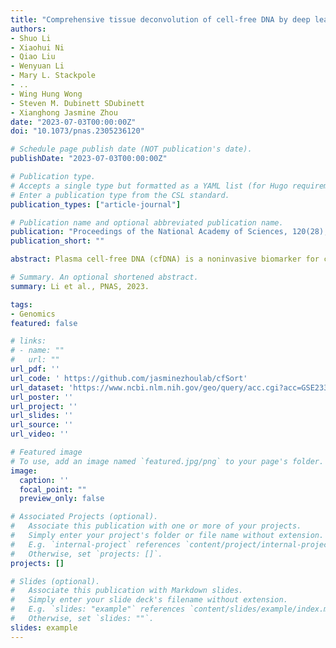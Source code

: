 ```yaml
---
title: "Comprehensive tissue deconvolution of cell-free DNA by deep learning for disease diagnosis and monitoring"
authors:
- Shuo Li
- Xiaohui Ni
- Qiao Liu
- Wenyuan Li
- Mary L. Stackpole
- ..
- Wing Hung Wong
- Steven M. Dubinett SDubinett
- Xianghong Jasmine Zhou
date: "2023-07-03T00:00:00Z"
doi: "10.1073/pnas.2305236120"

# Schedule page publish date (NOT publication's date).
publishDate: "2023-07-03T00:00:00Z"

# Publication type.
# Accepts a single type but formatted as a YAML list (for Hugo requirements).
# Enter a publication type from the CSL standard.
publication_types: ["article-journal"]

# Publication name and optional abbreviated publication name.
publication: "Proceedings of the National Academy of Sciences, 120(28), e2305236120, 2013."
publication_short: ""

abstract: Plasma cell-free DNA (cfDNA) is a noninvasive biomarker for cell death of all organs. Deciphering the tissue origin of cfDNA can reveal abnormal cell death because of diseases, which has great clinical potential in disease detection and monitoring. Despite the great promise, the sensitive and accurate quantification of tissue-derived cfDNA remains challenging to existing methods due to the limited characterization of tissue methylation and the reliance on unsupervised methods. To fully exploit the clinical potential of tissue-derived cfDNA, here we present one of the largest comprehensive and high-resolution methylation atlas based on 521 noncancer tissue samples spanning 29 major types of human tissues. We systematically identified fragment-level tissue-specific methylation patterns and extensively validated them in orthogonal datasets. Based on the rich tissue methylation atlas, we develop the first supervised tissue deconvolution approach, a deep-learning-powered model, cfSort, for sensitive and accurate tissue deconvolution in cfDNA. On the benchmarking data, cfSort showed superior sensitivity and accuracy compared to the existing methods. We further demonstrated the clinical utilities of cfSort with two potential applications. Aiding disease diagnosis and monitoring treatment side effects. The tissue-derived cfDNA fraction estimated from cfSort reflected the clinical outcomes of the patients. In summary, the tissue methylation atlas and cfSort enhanced the performance of tissue deconvolution in cfDNA, thus facilitating cfDNA-based disease detection and longitudinal treatment monitoring.

# Summary. An optional shortened abstract.
summary: Li et al., PNAS, 2023.

tags:
- Genomics
featured: false

# links:
# - name: ""
#   url: ""
url_pdf: ''
url_code: ' https://github.com/jasminezhoulab/cfSort'
url_dataset: 'https://www.ncbi.nlm.nih.gov/geo/query/acc.cgi?acc=GSE233417'
url_poster: ''
url_project: ''
url_slides: ''
url_source: ''
url_video: ''

# Featured image
# To use, add an image named `featured.jpg/png` to your page's folder. 
image:
  caption: ''
  focal_point: ""
  preview_only: false

# Associated Projects (optional).
#   Associate this publication with one or more of your projects.
#   Simply enter your project's folder or file name without extension.
#   E.g. `internal-project` references `content/project/internal-project/index.md`.
#   Otherwise, set `projects: []`.
projects: []

# Slides (optional).
#   Associate this publication with Markdown slides.
#   Simply enter your slide deck's filename without extension.
#   E.g. `slides: "example"` references `content/slides/example/index.md`.
#   Otherwise, set `slides: ""`.
slides: example
---
```


<!-- {{% callout note %}}
Click the *Cite* button above to demo the feature to enable visitors to import publication metadata into their reference management software.
{{% /callout %}} -->

<!-- {{% callout note %}}
Create your slides in Markdown - click the *Slides* button to check out the example.
{{% /callout %}} -->

<!-- Add the publication's **full text** or **supplementary notes** here. You can use rich formatting such as including [code, math, and images](https://docs.hugoblox.com/content/writing-markdown-latex/). -->
